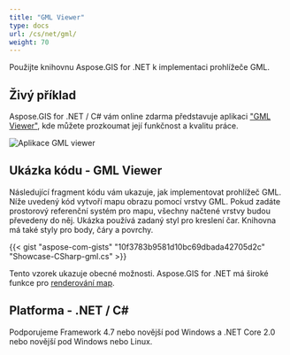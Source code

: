 ```yaml
---
title: "GML Viewer"
type: docs
url: /cs/net/gml/
weight: 70
---
```


Použijte knihovnu Aspose.GIS for .NET k implementaci prohlížeče GML.

## **Živý příklad**

Aspose.GIS for .NET / C# vám online zdarma představuje aplikaci ["GML Viewer"](https://products.aspose.app/gis/viewer/gml), kde můžete prozkoumat její funkčnost a kvalitu práce.

![Aplikace GML viewer](viewer.png)

## **Ukázka kódu - GML Viewer**

Následující fragment kódu vám ukazuje, jak implementovat prohlížeč GML. Níže uvedený kód vytvoří mapu obrazu pomocí vrstvy GML. Pokud zadáte prostorový referenční systém pro mapu, všechny načtené vrstvy budou převedeny do něj.
Ukázka používá zadaný styl pro kreslení čar. Knihovna má také styly pro body, čáry a povrchy.

{{< gist "aspose-com-gists" "10f3783b9581d10bc69dbada42705d2c" "Showcase-CSharp-gml.cs" >}}

Tento vzorek ukazuje obecné možnosti. Aspose.GIS for .NET má široké funkce pro [renderování map](https://docs.aspose.com/gis/net/map-rendering/).

## **Platforma - .NET / C#**

Podporujeme Framework 4.7 nebo novější pod Windows a .NET Core 2.0 nebo novější pod Windows nebo Linux.
